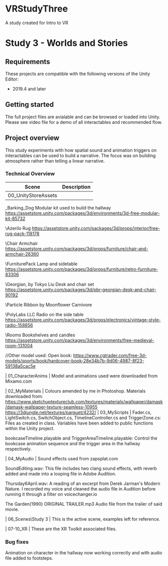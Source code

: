 # VRStudyThree
A study created for Intro to VR
# Study 3 - Worlds and Stories


## Requirements

These projects are compatible with the following versions of the Unity Editor:

- 2019.4 and later

## Getting started

The full project files are avialable and can be browsed or loaded into Unity. Please see video file for a demo of all interactables and recommended flow.

## Project overview

This study experiments with how spatial sound and animation triggers on interactables can be used to build a narrative. The focus was on building atmosphere rather than telling a linear narrative. 

### Technical Overview

|**Scene**|**Description**|
|---|---|
| 00_UnityStoreAssets |

\_Barking_Dog
Modular kit used to build the hallway
https://assetstore.unity.com/packages/3d/environments/3d-free-modular-kit-85732

\Azerilo
Rug
https://assetstore.unity.com/packages/3d/props/interior/free-rug-pack-118178

\Chair
Armchair
https://assetstore.unity.com/packages/3d/props/furniture/chair-and-armchair-26360

\FurniturePack
Lamp and sidetable
https://assetstore.unity.com/packages/3d/props/furniture/retro-furniture-83306

\Georgian, by Tokyo Liu
Desk and chair set
https://assetstore.unity.com/packages/3d/pbr-georgian-desk-and-chair-90192

\Particle Ribbon by Moonflower Carnivore

\PolyLabs LLC
Radio on the side table
https://assetstore.unity.com/packages/3d/props/electronics/vintage-style-radio-158856

\Rooms
Bookshelves and candles
https://assetstore.unity.com/packages/3d/environments/free-medieval-room-131004


//Other model used:
Open book:
https://www.cgtrader.com/free-3d-models/sports/book/hardcover-book-28e34b7b-9d06-4987-8f23-59138a5cac5e

| 01_CharacterAnims |
Model and animations used were downloaded from Mixamo.com

| 02_MyMaterials |
Colours amended by me in Photoshop.
Materials downloaded from: https://www.sketchuptextureclub.com/textures/materials/wallpaper/damask/damask-wallpaper-texture-seamless-10955
https://3djungle.net/textures/parquet/4232/
| 03_MyScripts |
Fader.cs, LightSwitch.cs, SwitchObject.cs, TimelineController.cs and TriggerZone.cs:
Files as created in class. Variables have been added to public functions within the Unity project.

bookcaseTimeline.playable and TriggerAreaTimeline.playable:
Control the bookcase animation sequence and the trigger area in the hallway respectively.

| 04_MyAudio |
Sound effects used from zapsplat.com

SoundEditing.wav:
This file includes two clang sound effects, with reverb added and made into a looping file in Adobe Audition.

Thursday6April.wav:
A reading of an excerpt from Derek Jarman's Modern Nature. I recorded my voice and cleaned the audio file in Audition before running it through a filter on voicechanger.io  

The Garden(1990) ORIGINAL TRAILER.mp3
Audio file from the trailer of said movie. 

| 06_Scenes\Study 3 |
This is the active scene, examples left for reference.

| 07-10_XR |
These are the XR Toolkit associated files.

### Bug fixes
Animation on character in the hallway now working correctly and with audio file added to footsteps.
